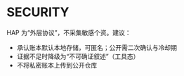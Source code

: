 # SECURITY

HAP 为“外层协议”，不采集敏感个资。建议：
- 承认账本默认本地存储，可匿名；公开需二次确认与冷却期
- 证据不足时降级为“不可确证叙述”（工具态）
- 不将私密账本上传到公开仓库
